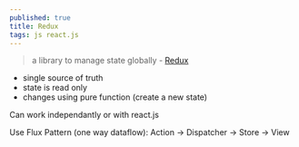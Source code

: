 ```yaml
---
published: true
title: Redux
tags: js react.js
---
```

> a library to manage state globally - [Redux](https://redux.js.org/)

- single source of truth
- state is read only
- changes using pure function (create a new state)

Can work independantly or with react.js

Use Flux Pattern (one way dataflow):
Action -> Dispatcher -> Store -> View
